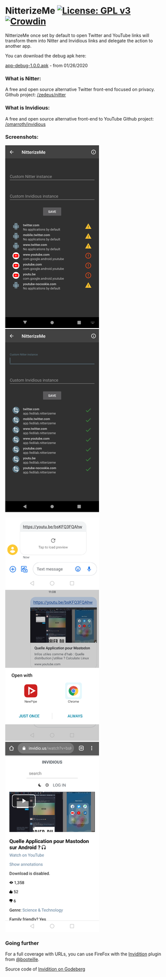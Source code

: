 # NitterizeMe [![License: GPL v3](https://img.shields.io/badge/License-GPL%20v3-blue.svg)](https://www.gnu.org/licenses/gpl-3.0) [![Crowdin](https://badges.crowdin.net/nitterizeme/localized.svg)](https://crowdin.com/project/nitterizeme)

NitterizeMe once set by default to open Twitter and YouTube links will transform them into Nitter and Invidious links and delegate the action to another app.

You can download the debug apk here:

[app-debug-1.0.0.apk](./apk/app-debug-1.0.0.apk) - from 01/26/2020


### What is Nitter:

A free and open source alternative Twitter front-end focused on privacy.
Github project: [/zedeus/nitter](https://github.com/zedeus/nitter)


### What is Invidious:

A free and open source alternative front-end to YouTube
Github project: [/omarroth/invidious](https://github.com/omarroth/invidious)


### Screenshots:

![A simple interface to cusomize instances](./images/img1.png) ![Clicking on app will open settings](./images/img2.png)

 ![A YouTube link received via a text message](./images/img3.png) ![The app handled and transformed it before delegating the action](./images/img4.png) ![The app opened the transformed link](./images/img5.png)


### Going further

For a full coverage with URLs, you can use FireFox with the [Invidition](https://addons.mozilla.org/fr/firefox/addon/invidition/) plugin from [@booteille](https://framapiaf.org/@booteille).

Source code of [Invidition on Godeberg](https://codeberg.org/Booteille/invidition)